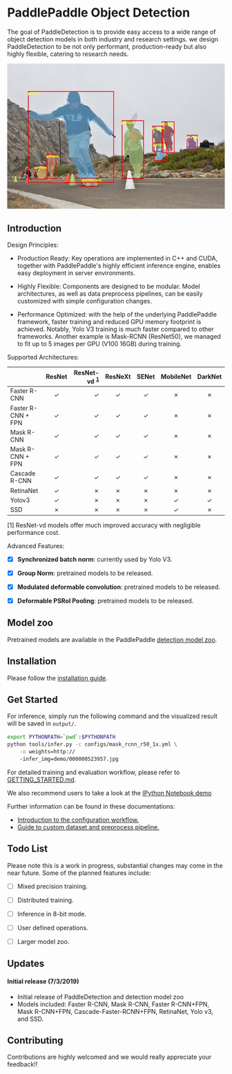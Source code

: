 # PaddlePaddle Object Detection

The goal of PaddleDetection is to provide easy access to a wide range of object
detection models in both industry and research settings. we design
PaddleDetection to be not only performant, production-ready but also highly
flexible, catering to research needs.


<div align="center">
  <img src="demo/output/000000523957.jpg" />
</div>


## Introduction

Design Principles:

- Production Ready:
Key operations are implemented in C++ and CUDA, together with PaddlePaddle's
highly efficient inference engine, enables easy deployment in server environments.

- Highly Flexible:
Components are designed to be modular. Model architectures, as well as data
preprocess pipelines, can be easily customized with simple configuration
changes.

- Performance Optimized:
with the help of the underlying PaddlePaddle framework, faster training and
reduced GPU memory footprint is achieved. Notably, Yolo V3 training is
much faster compared to other frameworks. Another example is Mask-RCNN
(ResNet50), we managed to fit up to 5 images per GPU (V100 16GB) during
training.

Supported Architectures:

|                    | ResNet | ResNet-vd <sup>[1](#vd)</sup> | ResNeXt | SENet | MobileNet | DarkNet |
|--------------------|:------:|------------------------------:|:-------:|:-----:|:---------:|:-------:|
| Faster R-CNN       | ✓      |                             ✓ | ✓       | ✓     | ✗         | ✗       |
| Faster R-CNN + FPN | ✓      |                             ✓ | ✓       | ✓     | ✗         | ✗       |
| Mask R-CNN         | ✓      |                             ✓ | ✓       | ✓     | ✗         | ✗       |
| Mask R-CNN + FPN   | ✓      |                             ✓ | ✓       | ✓     | ✗         | ✗       |
| Cascade R-CNN      | ✓      |                             ✓ | ✓       | ✓     | ✗         | ✗       |
| RetinaNet          | ✓      |                             ✗ | ✗       | ✗     | ✗         | ✗       |
| Yolov3             | ✓      |                             ✗ | ✗       | ✗     | ✓         | ✓       |
| SSD                | ✗      |                             ✗ | ✗       | ✗     | ✓         | ✗       |

<a name="vd">[1]</a> ResNet-vd models offer much improved accuracy with negligible performance cost.

Advanced Features:

- [x] **Synchronized batch norm**: currently used by Yolo V3.
- [x] **Group Norm**: pretrained models to be released.
- [x] **Modulated deformable convolution**: pretrained models to be released.
- [x] **Deformable PSRoI Pooling**: pretrained models to be released.


## Model zoo

Pretrained models are available in the PaddlePaddle [detection model zoo](docs/MODEL_ZOO.md).


## Installation

Please follow the [installation guide](docs/INSTALL.md).


## Get Started

For inference, simply run the following command and the visualized result will
be saved in `output/`.

```bash
export PYTHONPATH=`pwd`:$PYTHONPATH
python tools/infer.py -c configs/mask_rcnn_r50_1x.yml \
    -o weights=http://
    -infer_img=demo/000000523957.jpg
```

For detailed training and evaluation workflow, please refer to [GETTING_STARTED.md](docs/GETTING_STARTED.md).

We also recommend users to take a look at the [IPython Notebook demo](demo/mask_rcnn_demo.ipynb)

Further information can be found in these documentations:

- [Introduction to the configuration workflow.](docs/CONFIG.md)
- [Guide to custom dataset and preprocess pipeline.](docs/DATA.md)


##  Todo List

Please note this is a work in progress, substantial changes may come in the
near future.
Some of the planned features include:

- [ ] Mixed precision training.
- [ ] Distributed training.
- [ ] Inference in 8-bit mode.
- [ ] User defined operations.
- [ ] Larger model zoo.


## Updates

#### Initial release (7/3/2019)
- Initial release of PaddleDetection and detection model zoo
- Models included: Faster R-CNN, Mask R-CNN, Faster R-CNN+FPN, Mask
  R-CNN+FPN, Cascade-Faster-RCNN+FPN, RetinaNet, Yolo v3, and SSD.


## Contributing

Contributions are highly welcomed and we would really appreciate your feedback!!
